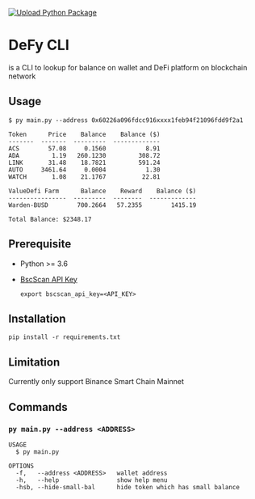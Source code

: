 [![Upload Python Package](https://github.com/punparin/defy-cli/actions/workflows/python_publish.yaml/badge.svg)](https://github.com/punparin/defy-cli/actions/workflows/python_publish.yaml)

# DeFy CLI
is a CLI to lookup for balance on wallet and DeFi platform on blockchain network

<!-- toc -->

## Usage
```sh-session
$ py main.py --address 0x60226a096fdcc916xxxx1feb94f21096fdd9f2a1

Token      Price    Balance    Balance ($)
-------  -------  ---------  -------------
ACS        57.08     0.1560           8.91
ADA         1.19   260.1230         308.72
LINK       31.48    18.7821         591.24
AUTO     3461.64     0.0004           1.30
WATCH       1.08    21.1767          22.81 

ValueDefi Farm      Balance    Reward    Balance ($)
----------------  ---------  --------  -------------
Warden-BUSD        700.2664   57.2355        1415.19

Total Balance: $2348.17
```

## Prerequisite
- Python >= 3.6
- [BscScan API Key](https://bscscan.com/myapikey)
  
  `export bscscan_api_key=<API_KEY>`

## Installation
`pip install -r requirements.txt`

## Limitation
Currently only support Binance Smart Chain Mainnet

## Commands

### `py main.py --address <ADDRESS>`

```
USAGE
  $ py main.py

OPTIONS
  -f,   --address <ADDRESS>   wallet address
  -h,   --help                show help menu
  -hsb, --hide-small-bal      hide token which has small balance
```
